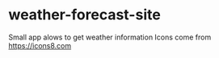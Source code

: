 # weather-forecast-site

Small app alows to get weather information
Icons come from https://icons8.com
